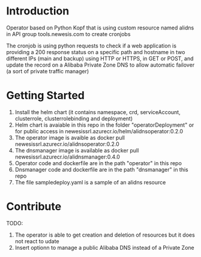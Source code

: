 # Introduction 
Operator based on Python Kopf that is using custom resource named alidns in API group tools.newesis.com to create cronjobs 

The cronjob is using python requests to check if a web application is providing a 200 response status on a specific path and hostname in two different IPs (main and backup) using HTTP or HTTPS, in GET or POST, and update the record on a Alibaba Private Zone DNS to allow automatic failover (a sort of private traffic manager)

# Getting Started
1. Install the helm chart (it contains namespace, crd, serviceAccount, clusterrole, clusterrolebinding and deployment)
2. Helm chart is avaiable in this repo in the folder "operatorDeployment" or for public access in newesissrl.azurecr.io/helm/alidnsoperator:0.2.0
3. The operator image is avaible as docker pull newesissrl.azurecr.io/alidnsoperator:0.2.0
4. The dnsmanager image is available as docker pull newesissrl.azurecr.io/alidnsmanager:0.4.0
5. Operator code and dockerfile are in the path "operator" in this repo
6. Dnsmanager code and dockerfile are in the path "dnsmanager" in this repo
7. The file sampledeploy.yaml is a sample of an alidns resource


# Contribute
TODO: 

1. The operator is able to get creation and deletion of resources but it does not react  to udate
2. Insert optionn to manage a public Alibaba DNS instead of a Private Zone 